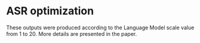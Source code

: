 # ASR optimization

These outputs were produced according to the Language Model scale value from 1 to 20. More details are presented in the paper.
